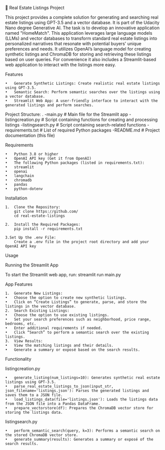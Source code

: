 🏡 Real Estate Listings Project

This project provides a complete solution for generating and searching real estate listings using GPT-3.5 and a vector database. 
It is part of the Udacity Nano degree Generative AI. The task is to develop an innovative application named "HomeMatch". This application leverages large language models (LLMs) and vector databases to transform standard real estate listings into personalized narratives that resonate with potential buyers' unique preferences and needs.
It utilizes OpenAI’s language model for creating synthetic listings and ChromaDB for storing and retrieving these listings based on user queries.
For convenience it also includes a Streamlit-based web application to interact with the listings more easy. 

Features

	•	Generate Synthetic Listings: Create realistic real estate listings using GPT-3.5.
	•	Semantic Search: Perform semantic searches over the listings using a vector database.
	•	Streamlit Web App: A user-friendly interface to interact with the generated listings and perform searches.

Project Structure:
.
	-main.py                   # Main file for the Streamlit app
	-listingcreation.py        # Script containing functions for creating and processing listings
	-listingsearch.py          # Script containing search-related functions
	-requirements.txt          # List of required Python packages
	-README.md                 # Project documentation (this file)

Requirements

	•	Python 3.8 or higher
	•	OpenAI API key (Get it from OpenAI)
	•	The following Python packages (listed in requirements.txt):
	•	streamlit
	•	openai
	•	langchain
	•	chromadb
	•	pandas
	•	python-dotenv

Installation

	1.	Clone the Repository:
        git clone https://github.com/
        cd real-estate-listings

    2.	Install the Required Packages:
        pip install -r requirements.txt

    3.Set Up the .env File:
        Create a .env file in the project root directory and add your OpenAI API key


Usage

Running the Streamlit App

To start the Streamlit web app, run:
    streamlit run main.py


App Features

	1.	Generate New Listings:
	•	Choose the option to create new synthetic listings.
	•	Click on “Create Listings” to generate, parse, and store the listings in the vector database.
	2.	Search Existing Listings:
	•	Choose the option to use existing listings.
	•	Set your search preferences such as neighborhood, price range, bedrooms, etc.
	•	Enter additional requirements if needed.
	•	Click “Search” to perform a semantic search over the existing listings.
	3.	View Results:
	•	View the matching listings and their details.
	•	Generate a summary or exposé based on the search results.

Functionality

listingcreation.py

	•	generate_listing(num_listings=10): Generates synthetic real estate listings using GPT-3.5.
	•	parse_real_estate_listings_to_json(input_str, json_filename='listings.json'): Parses the generated listings and saves them to a JSON file.
	•	load_listings_data(file='listings.json'): Loads the listings data from the JSON file into a Pandas DataFrame.
	•	prepare_vectorstore(df): Prepares the ChromaDB vector store for storing the listings data.

listingsearch.py

	•	perform_semantic_search(query, k=3): Performs a semantic search on the stored ChromaDB vector store.
	•	generate_summary(results): Generates a summary or exposé of the search results.